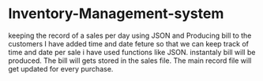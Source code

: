 # Inventory-Management-system
keeping the record of a sales per day using JSON and Producing bill to the customers
I have added time and date feture so that we can keep track of time and date per sale
i have used functions like JSON.
instantaly bill will be produced.
The bill will gets stored in the sales file.
The main record file will get updated for every purchase.
